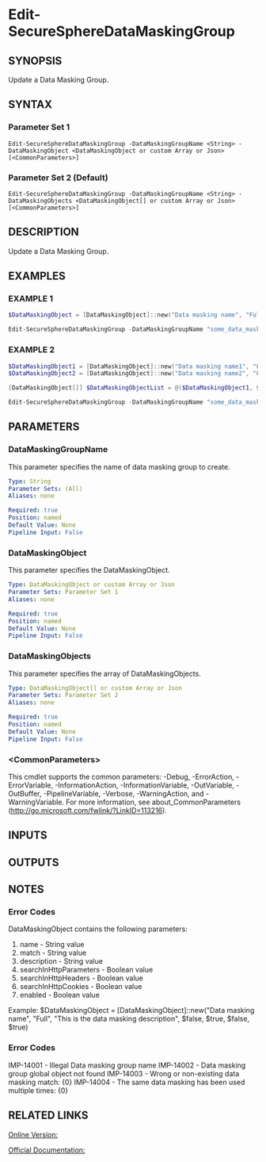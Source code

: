 ﻿# Edit-SecureSphereDataMaskingGroup

## SYNOPSIS
Update a Data Masking Group.

## SYNTAX

### Parameter Set 1
```
Edit-SecureSphereDataMaskingGroup -DataMaskingGroupName <String> -DataMaskingObject <DataMaskingObject or custom Array or Json> [<CommonParameters>]
```

### Parameter Set 2 (Default)
```
Edit-SecureSphereDataMaskingGroup -DataMaskingGroupName <String> -DataMaskingObjects <DataMaskingObject[] or custom Array or Json> [<CommonParameters>]
```

## DESCRIPTION
Update a Data Masking Group.

## EXAMPLES

### EXAMPLE 1

```powershell
$DataMaskingObject = [DataMaskingObject]::new("Data masking name", "Full", "This is the data masking description", $false, $true, $false, $true)

Edit-SecureSphereDataMaskingGroup -DataMaskingGroupName "some_data_masking group" -DataMaskingObject $DataMaskingObject
```

### EXAMPLE 2

```powershell
$DataMaskingObject1 = [DataMaskingObject]::new("Data masking name1", "Full", "This is the data masking description1", $false, $true, $false, $true)
$DataMaskingObject2 = [DataMaskingObject]::new("Data masking name2", "Full", "This is the data masking description2", $false, $true, $false, $true)

[DataMaskingObject[]] $DataMaskingObjectList = @($DataMaskingObject1, $DataMaskingObject2)

Edit-SecureSphereDataMaskingGroup -DataMaskingGroupName "some_data_masking group" -DataMaskingObject $DataMaskingObjectList
```

## PARAMETERS

### DataMaskingGroupName
This parameter specifies the name of data masking group to create.

```yaml
Type: String
Parameter Sets: (All)
Aliases: none

Required: true
Position: named
Default Value: None
Pipeline Input: False
```

### DataMaskingObject
This parameter specifies the DataMaskingObject.

```yaml
Type: DataMaskingObject or custom Array or Json
Parameter Sets: Parameter Set 1
Aliases: none

Required: true
Position: named
Default Value: None
Pipeline Input: False
```

### DataMaskingObjects
This parameter specifies the array of DataMaskingObjects.

```yaml
Type: DataMaskingObject[] or custom Array or Json
Parameter Sets: Parameter Set 2
Aliases: none

Required: true
Position: named
Default Value: None
Pipeline Input: False
```

### \<CommonParameters\>
This cmdlet supports the common parameters: -Debug, -ErrorAction, -ErrorVariable, -InformationAction, -InformationVariable, -OutVariable, -OutBuffer, -PipelineVariable, -Verbose, -WarningAction, and -WarningVariable. For more information, see about_CommonParameters (http://go.microsoft.com/fwlink/?LinkID=113216).

## INPUTS

## OUTPUTS

## NOTES

### Error Codes
DataMaskingObject contains the following parameters:
1. name - String value
2. match - String value
3. description - String value
4. searchInHttpParameters - Boolean value
5. searchInHttpHeaders - Boolean value
6. searchInHttpCookies - Boolean value
7. enabled - Boolean value

Example:
$DataMaskingObject = [DataMaskingObject]::new("Data masking name", "Full", "This is the data masking description", $false, $true, $false, $true)

### Error Codes
IMP-14001 - Illegal Data masking group name
IMP-14002 - Data masking group global object not found
IMP-14003 - Wrong or non-existing data masking match: {0}
IMP-14004 - The same data masking has been used multiple times: {0}

## RELATED LINKS

[Online Version:](https://github.com/akshinmustafayev/Documentation/MD)

[Official Documentation:](https://docs.imperva.com/bundle/v13.6-api-reference-guide/page/69947.htm)



